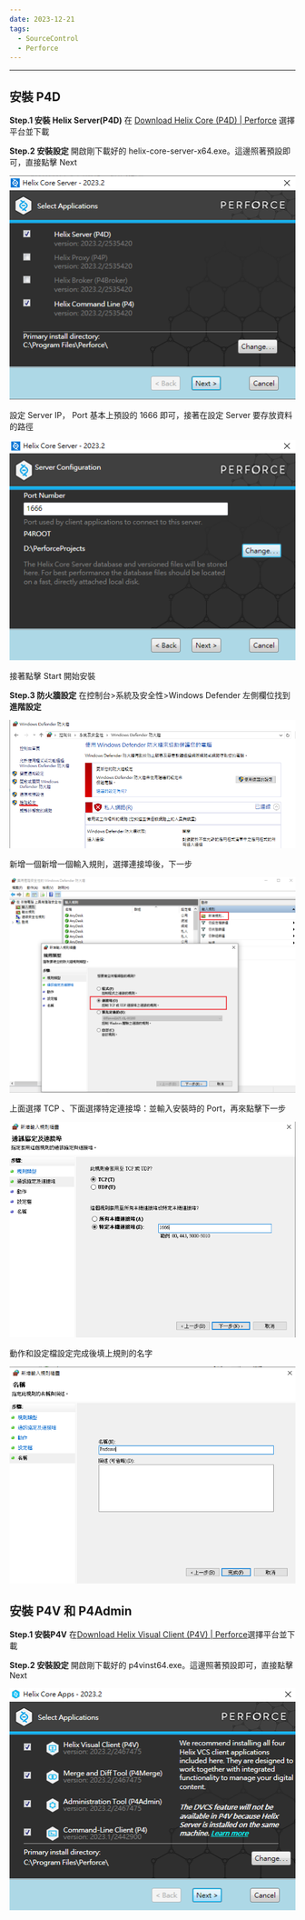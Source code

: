 ```yaml
---
date: 2023-12-21
tags:
  - SourceControl
  - Perforce
---
```

---
## 安裝 P4D
**Step.1 安裝 Helix Server(P4D)**
在 [Download Helix Core (P4D) | Perforce](https://www.perforce.com/downloads/helix-core-p4d) 選擇平台並下載

**Step.2 安裝設定**
開啟剛下載好的 helix-core-server-x64.exe。這邊照著預設即可，直接點擊 Next

![2023-12-26 120146](https://raw.githubusercontent.com/agin0634/DuriShen_DevNote/main/Archives/Images/2023-12-26%20120146.png)

設定 Server IP， Port 基本上預設的 1666 即可，接著在設定 Server 要存放資料的路徑 

![2023-12-26 115248](https://raw.githubusercontent.com/agin0634/DuriShen_DevNote/main/Archives/Images/2023-12-26%20115248.png)

接著點擊 Start 開始安裝

**Step.3 防火牆設定**
在控制台>系統及安全性>Windows Defender 左側欄位找到**進階設定**

![2023-12-21 182528](https://raw.githubusercontent.com/agin0634/DuriShen_DevNote/main/Archives/Images/2023-12-21%20182528.png)

新增一個新增一個輸入規則，選擇連接埠後，下一步

![2023-12-21 195558](https://raw.githubusercontent.com/agin0634/DuriShen_DevNote/main/Archives/Images/2023-12-21%20195558.png)

上面選擇 TCP 、下面選擇特定連接埠：並輸入安裝時的 Port，再來點擊下一步

![2023-12-21 184629](https://raw.githubusercontent.com/agin0634/DuriShen_DevNote/main/Archives/Images/2023-12-21%20184629.png)

動作和設定檔設定完成後填上規則的名字

![2023-12-21 185601](https://raw.githubusercontent.com/agin0634/DuriShen_DevNote/main/Archives/Images/2023-12-21%20185601.png)

## 安裝 P4V 和 P4Admin
**Step.1 安裝P4V**
在[Download Helix Visual Client (P4V) | Perforce](https://www.perforce.com/downloads/helix-visual-client-p4v)選擇平台並下載

**Step.2 安裝設定**
開啟剛下載好的 p4vinst64.exe。這邊照著預設即可，直接點擊 Next

![2023-12-26 1254559](https://raw.githubusercontent.com/agin0634/DuriShen_DevNote/main/Archives/Images/2023-12-26%201254559.png)